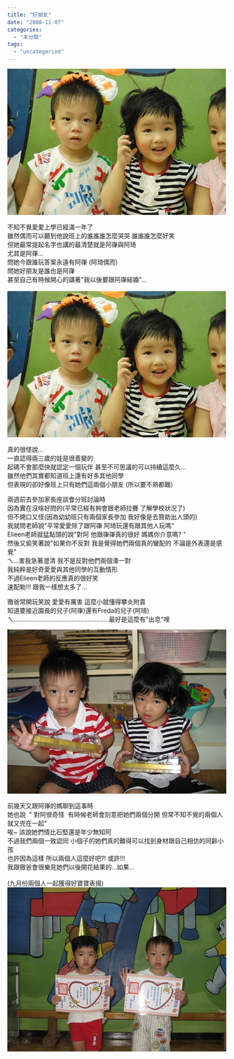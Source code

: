 ```yaml
---
title: "好朋友"
date: "2008-11-07"
categories: 
  - "未分類"
tags: 
  - "uncategoried"
---
```


![](images/3000602271_88de3a3156.jpg)

不知不覺愛愛上學已經滿一年了  
雖然偶而可以聽到他說班上的誰誰誰怎麼哭哭 誰誰誰怎麼好笑  
但她最常提起名字也講的最清楚就是阿嵂與阿琦  
尤其是阿嵂...  
問她今跟誰玩答案永遠有阿嵂 (阿琦偶而)  
問她好朋友是誰也是阿嵂  
甚至自己有時候開心的講著"我以後要跟阿嵂結婚"...  
   
![](images/3000602271_88de3a3156.jpg)

真的很怪說...  
一直認得兩三歲的娃是很善變的   
起碼不會那麼快就認定一個玩伴 甚至不可思議的可以持續這麼久...  
雖然他們其實都知道班上還有好多其他同學  
但表現的卻好像班上只有她們這兩個小朋友 (所以要不熟都難)  
  
兩週前去參加家長座談會分班討論時  
因為實在沒啥好問的(平常已經有夠會跟老師拉賽 了解學校狀況了)  
但不開口又怪(因為幼幼班只有兩個家長參加 我好像是去贊助出人頭的)  
我就問老師說"平常愛愛除了跟阿嵂 阿琦玩還有跟其他人玩嗎"  
Elieen老師就猛點頭的說"對阿 他跟嵂嵂真的很好 媽媽你介意嗎? "  
然後又偷笑著說"如果你不反對 我是覺得她們兩個真的蠻配的 不論是外表還是感覺"  
ㄟ...害我急著澄清 我不是反對他們兩個湊一對  
我純粹是好奇愛愛與其他同學的互動情形  
不過Elieen老師的反應真的很好笑  
速配勒!!! 跟我一樣想太多了...  
  
徹爸常開玩笑說 愛愛有厲害 這麼小就懂得攀炎附貴  
知道要接近園長的兒子(阿嵂)還有Freda的兒子(阿琦)  
ㄟ......................................................最好是這麼有"出息"哩  
  
![](images/2985438353_3fb9590b91.jpg)  
  
前幾天又跟阿嵂的媽聊到這事時  
她也說  " 對阿很奇怪  有時候老師會刻意把她們兩個分開 但常不知不覺的兩個人就又兜在一起"  
唉~ 該說她們情比石堅還是年少無知阿  
不過我們兩個一致認同 小個子的她們真的難得可以找到身材跟自己相仿的同齡小孩  
也許因為這樣 所以兩個人這麼好吧?! 或許!!!  
我跟徹爸會很樂見她們以後開花結果的...如果...  
   
(九月份兩個人一起獲得好寶寶表揚) ![](images/2985416523_a626c649f7.jpg)
